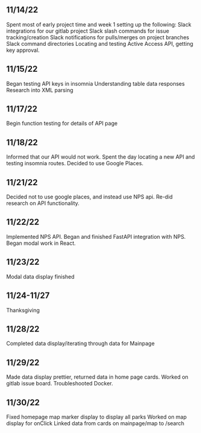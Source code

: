 ## 11/14/22

Spent most of early project time and week 1 setting up the following:
Slack integrations for our gitlab project
Slack slash commands for issue tracking/creation
Slack notifications for pulls/merges on project branches
Slack command directories
Locating and testing Active Access API, getting key approval. 

## 11/15/22

Began testing API keys in insomnia
Understanding table data responses
Research into XML parsing

## 11/17/22

Begin function testing for details of API page

## 11/18/22

Informed that our API would not work. Spent the day locating a new API and testing insomnia routes. Decided to use Google Places.

## 11/21/22

Decided not to use google places, and instead use NPS api. Re-did research on API functionality.

## 11/22/22

Implemented NPS API. Began and finished FastAPI integration with NPS. Began modal work in React.

## 11/23/22

Modal data display finished

## 11/24-11/27

Thanksgiving

## 11/28/22

Completed data display/iterating through data for Mainpage

## 11/29/22

Made data display prettier, returned data in home page cards. 
Worked on gitlab issue board. 
Troubleshooted Docker.

## 11/30/22

Fixed homepage map marker display to display all parks
Worked on map display for onClick
Linked data from cards on mainpage/map to /search